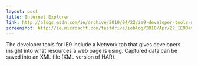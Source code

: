 ```yaml
---
layout: post
title: Internet Explorer
link: http://blogs.msdn.com/ie/archive/2010/04/22/ie9-developer-tools-network-tab.aspx
screenshot: http://ie.microsoft.com/testdrive/ieblog/2010/Apr/22_IE9DeveloperToolsNetworkTab_3.png
---
```


The developer tools for IE9 include a Network tab that gives developers insight into what resources a web page is using. Captured data can be saved into an XML file (XML version of HAR).
